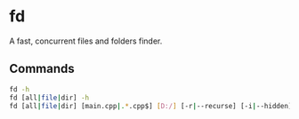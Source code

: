 # fd

A fast, concurrent files and folders finder.   

## Commands

```sh
fd -h
fd [all|file|dir] -h
fd [all|file|dir] [main.cpp|.*.cpp$] [D:/] [-r|--recurse] [-i|--hidden]  [-c|--count]
```